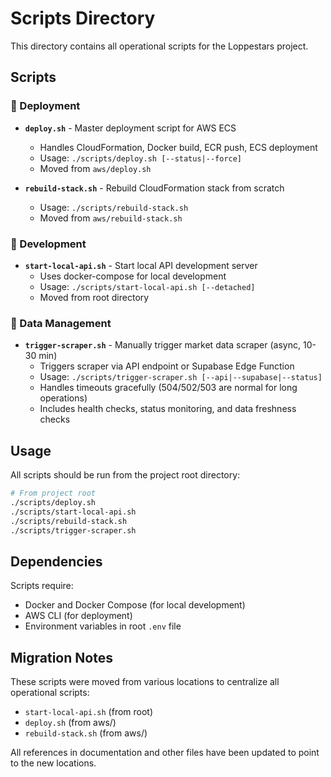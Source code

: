 # Scripts Directory

This directory contains all operational scripts for the Loppestars project.

## Scripts

### 🚀 Deployment
- **`deploy.sh`** - Master deployment script for AWS ECS
  - Handles CloudFormation, Docker build, ECR push, ECS deployment
  - Usage: `./scripts/deploy.sh [--status|--force]`
  - Moved from `aws/deploy.sh`

- **`rebuild-stack.sh`** - Rebuild CloudFormation stack from scratch
  - Usage: `./scripts/rebuild-stack.sh`
  - Moved from `aws/rebuild-stack.sh`

### 🐳 Development
- **`start-local-api.sh`** - Start local API development server
  - Uses docker-compose for local development
  - Usage: `./scripts/start-local-api.sh [--detached]`
  - Moved from root directory

### 🔄 Data Management
- **`trigger-scraper.sh`** - Manually trigger market data scraper (async, 10-30 min)
  - Triggers scraper via API endpoint or Supabase Edge Function
  - Usage: `./scripts/trigger-scraper.sh [--api|--supabase|--status]`
  - Handles timeouts gracefully (504/502/503 are normal for long operations)
  - Includes health checks, status monitoring, and data freshness checks

## Usage

All scripts should be run from the project root directory:

```bash
# From project root
./scripts/deploy.sh
./scripts/start-local-api.sh
./scripts/rebuild-stack.sh
./scripts/trigger-scraper.sh
```

## Dependencies

Scripts require:
- Docker and Docker Compose (for local development)
- AWS CLI (for deployment)
- Environment variables in root `.env` file

## Migration Notes

These scripts were moved from various locations to centralize all operational scripts:
- `start-local-api.sh` (from root)
- `deploy.sh` (from aws/)
- `rebuild-stack.sh` (from aws/)

All references in documentation and other files have been updated to point to the new locations.